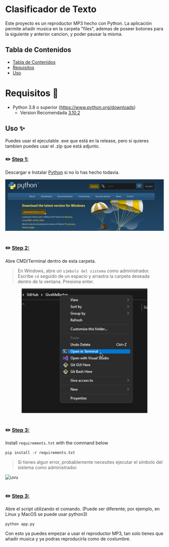# Clasificador de Texto

Este proyecto es un reproductor MP3 hecho con Python. La aplicación permite añadir musica en la carpeta "files", ademas de poseer botones para la siguiente y anterior cancion, y poder pausar la misma.

## Tabla de Contenidos
- [Tabla de Contenidos](#tabla-de-contenidos)
- [Requisitos](#requisitos-🧾)
- [Uso](#uso-✨)

# Requisitos 🧾
- Python 3.8 o superior (https://www.python.org/downloads)
  - Version Recomendada [3.10.2](https://www.python.org/downloads/release/python-3102/)

## Uso ✨
Puedes usar el ejecutable .exe que está en la release, pero si quieres tambien puedes usar el .zip que está adjunto.


### ✏️ <ins>Step 1:</ins>
Descargar e Instalar [Python](https://www.python.org/downloads) si no lo has hecho todavia.

<div>
    <img src="assets/README/1-README.png" alt="uvu">
    <br>
    <br>
</div>



### ✏️ <ins>Step 2:</ins>
Abre CMD/Terminal dentro de esta carpeta.
> En Windows, abre un `símbolo del sistema` como administrador. Escribe `cd` seguido de un espacio y arrastra la carpeta deseada dentro de la ventana. Presiona enter.

<div style="text-align: center;">
    <img src="assets/README/2-README.png" alt="uvu" width="400">
    <br>
    <br>
</div>



### ✏️ <ins>Step 3:</ins>
Install `requirements.txt` with the command below
```
pip install -r requirements.txt
```
> Si tienes algun error, probablemente necesites ejecutar el símbolo del sistema como administrador.

<div>
    <img src="https://i.alexflipnote.dev/4QPnZiX.gif" alt="uvu">
    <br>
    <br>
</div>



### ✏️ <ins>Step 3:</ins>
Abre el script utilizando el comando. (Puede ser diferente; por ejemplo, en Linux y MacOS se puede usar python3)
```
python app.py
```
Con esto ya puedes empezar a usar el reproductor MP3, tan solo tienes que añadir musica y ya podras reproducirla como de costumbre.